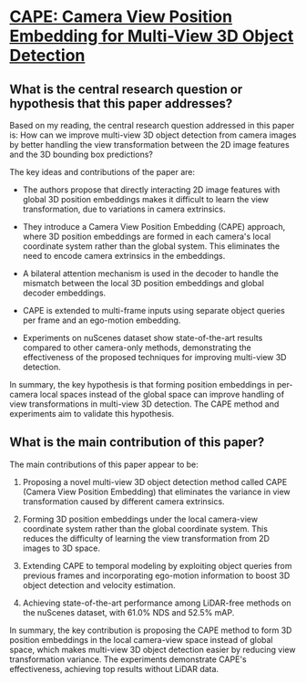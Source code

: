 # [CAPE: Camera View Position Embedding for Multi-View 3D Object Detection](https://arxiv.org/abs/2303.10209)

## What is the central research question or hypothesis that this paper addresses?

 Based on my reading, the central research question addressed in this paper is: How can we improve multi-view 3D object detection from camera images by better handling the view transformation between the 2D image features and the 3D bounding box predictions? 

The key ideas and contributions of the paper are:

- The authors propose that directly interacting 2D image features with global 3D position embeddings makes it difficult to learn the view transformation, due to variations in camera extrinsics. 

- They introduce a Camera View Position Embedding (CAPE) approach, where 3D position embeddings are formed in each camera's local coordinate system rather than the global system. This eliminates the need to encode camera extrinsics in the embeddings.

- A bilateral attention mechanism is used in the decoder to handle the mismatch between the local 3D position embeddings and global decoder embeddings.

- CAPE is extended to multi-frame inputs using separate object queries per frame and an ego-motion embedding.

- Experiments on nuScenes dataset show state-of-the-art results compared to other camera-only methods, demonstrating the effectiveness of the proposed techniques for improving multi-view 3D detection.

In summary, the key hypothesis is that forming position embeddings in per-camera local spaces instead of the global space can improve handling of view transformations in multi-view 3D detection. The CAPE method and experiments aim to validate this hypothesis.


## What is the main contribution of this paper?

 The main contributions of this paper appear to be:

1. Proposing a novel multi-view 3D object detection method called CAPE (Camera View Position Embedding) that eliminates the variance in view transformation caused by different camera extrinsics. 

2. Forming 3D position embeddings under the local camera-view coordinate system rather than the global coordinate system. This reduces the difficulty of learning the view transformation from 2D images to 3D space.

3. Extending CAPE to temporal modeling by exploiting object queries from previous frames and incorporating ego-motion information to boost 3D object detection and velocity estimation.

4. Achieving state-of-the-art performance among LiDAR-free methods on the nuScenes dataset, with 61.0% NDS and 52.5% mAP.

In summary, the key contribution is proposing the CAPE method to form 3D position embeddings in the local camera-view space instead of global space, which makes multi-view 3D object detection easier by reducing view transformation variance. The experiments demonstrate CAPE's effectiveness, achieving top results without LiDAR data.
